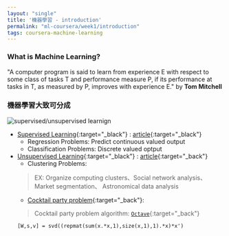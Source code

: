 ```yaml
---
layout: "single"
title: '機器學習 - introduction'
permalink: "ml-coursera/week1/introduction"
tags: coursera-machine-learning
---
```


### What is Machine Learning?

> 
 "A computer program is said to learn from experience E with respect to some class of tasks T and performance measure P, if its performance at tasks in T, as measured by P, improves with experience E." by **Tom Mitchell**

 

### 機器學習大致可分成
 
 >
   ![supervised/unsupervised learnign][ml-image]
  - [Supervised Learning](https://www.coursera.org/learn/machine-learning/lecture/1VkCb/supervised-learning){:target="_black"} : [article](https://www.coursera.org/learn/machine-learning/supplement/NKVJ0/supervised-learning){:target="_black"}
    - Regression Problems: Predict continuous valued output
    - Classification Problems: Discrete valued optput
  - [Unsupervised Learning](https://www.coursera.org/learn/machine-learning/lecture/olRZo/unsupervised-learning){:target="_black"} : [article](https://www.coursera.org/learn/machine-learning/supplement/1O0Bk/unsupervised-learning){:target="_back"}
    - Clustering Problems:
    > EX: Organize computing clusters、Social network analysis、Market segmentation、 Astronomical data analysis
    - [Cocktail party problem](https://www.youtube.com/watch?time_continue=3407&v=UzxYlbK2c7E){:target="_back"}:
    > Cocktail party problem algorithm:
    [`Octave`](https://www.gnu.org/software/octave/){:target="_back"}
    ```
    [W,s,v] = svd((repmat(sum(x.*x,1),size(x,1),1).*x)*x')
    ```






[ml-image]: https://qph.fs.quoracdn.net/main-qimg-c7e79d0a41977b0ad967d54c039851f4